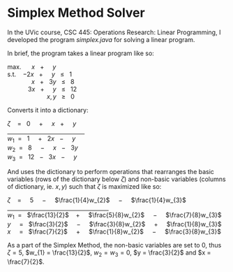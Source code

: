 # Simplex Method Solver

In the UVic course, CSC 445: Operations Research: Linear Programming, I developed the program _simplex.java_ for solving a linear program.

In brief, the program takes a linear program like so:

max.&nbsp; &nbsp; &nbsp; $x$ &nbsp; $+$ &nbsp; &nbsp; $y$  
s.t.&nbsp; &nbsp; $-2x$ &nbsp; $+$ &nbsp; &nbsp; $y$ &nbsp; $\le$ &nbsp; $1$  
&nbsp; &nbsp; &nbsp; &nbsp; &nbsp; &nbsp; &nbsp; $x$ &nbsp; $+$ &nbsp; $3y$ &nbsp; $\le$ &nbsp; $8$  
&nbsp; &nbsp; &nbsp; &nbsp; &nbsp; &nbsp; $3x$ &nbsp; $+$ &nbsp; &nbsp; $y$ &nbsp; $\le$ &nbsp; $12$  
&nbsp; &nbsp; &nbsp; &nbsp; &nbsp; &nbsp; &nbsp; &nbsp; &nbsp;&nbsp; &nbsp; &nbsp; $x,y$ &nbsp; $\ge$ &nbsp; $0$

Converts it into a dictionary:

$\zeta~$ &nbsp; $=$ &nbsp; $0$ &nbsp; &nbsp; $+$ &nbsp; &nbsp; $x$ &nbsp; $+$ &nbsp; &nbsp; $y$  
<ins>&nbsp; &nbsp; &nbsp; &nbsp; &nbsp; &nbsp; &nbsp; &nbsp; &nbsp; &nbsp; &nbsp; &nbsp; &nbsp; &nbsp; &nbsp; &nbsp; &nbsp; &nbsp; &nbsp; &nbsp; &nbsp; &nbsp; &nbsp; </ins>  
$w_{1}$&nbsp; $=$ &nbsp; $1$ &nbsp; &nbsp; $+$ &nbsp; $2x$ &nbsp; $-$ &nbsp; &nbsp; $y$  
$w_{2}$&nbsp; $=$ &nbsp; $8$ &nbsp; &nbsp; $-$ &nbsp; &nbsp; $x$ &nbsp; $-$ &nbsp; $3y$  
$w_{3}$&nbsp; $=$ &nbsp; $12$ &nbsp; $-$ &nbsp; $3x$ &nbsp; $-$ &nbsp; &nbsp; $y$  

And uses the dictionary to perform operations that rearranges the basic variables (rows of the dictionary below $\zeta$) and non-basic variables (columns of dictionary, ie. $x,y$) such that $\zeta$ is maximized like so:

$\zeta~$ &nbsp; $=$ &nbsp; &nbsp; $5$ &nbsp; &nbsp; $-$ &nbsp; &nbsp; $\frac{1}{4}w_{2}$ &nbsp; &nbsp; $-$ &nbsp; &nbsp; $\frac{1}{4}w_{3}$  
<ins>&nbsp; &nbsp; &nbsp; &nbsp; &nbsp; &nbsp; &nbsp; &nbsp; &nbsp; &nbsp; &nbsp; &nbsp; &nbsp; &nbsp; &nbsp; &nbsp; &nbsp; &nbsp; &nbsp; &nbsp; &nbsp; &nbsp; &nbsp; &nbsp; &nbsp; &nbsp; &nbsp; &nbsp; &nbsp; &nbsp; </ins>  
$w_{1}$&nbsp; $=$ &nbsp; $\frac{13}{2}$&nbsp; &nbsp; $+$ &nbsp; &nbsp; $\frac{5}{8}w_{2}$ &nbsp; &nbsp; $-$ &nbsp; &nbsp; $\frac{7}{8}w_{3}$  
$y$ &nbsp; &nbsp; $=$ &nbsp; $\frac{3}{2}$ &nbsp; &nbsp; $-$ &nbsp; &nbsp; $\frac{3}{8}w_{2}$ &nbsp; &nbsp; $+$ &nbsp; &nbsp; $\frac{1}{8}w_{3}$  
$x$ &nbsp; &nbsp; $=$ &nbsp; $\frac{7}{2}$ &nbsp; &nbsp; $+$ &nbsp; &nbsp; $\frac{1}{8}w_{2}$ &nbsp; &nbsp; $-$ &nbsp; &nbsp; $\frac{3}{8}w_{3}$

As a part of the Simplex Method, the non-basic variables are set to $0$, thus $\zeta = 5$, $w_{1} = \frac{13}{2}$, $w_{2} = w_{3} = 0$, $y = \frac{3}{2}$ and $x = \frac{7}{2}$.
